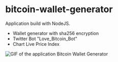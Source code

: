 # bitcoin-wallet-generator

Application build with NodeJS.
- Wallet generator with sha256 encryption
- Twitter Bot "Love_Bitcoin_Bot"
- Chart Live Price Index


![GIF of the application Bitcoin Wallet Generator](https://vianneyguesdon.github.io/GIF/bloom-demo.gif)
